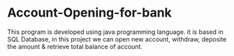 # Account-Opening-for-bank
This program is developed using java programming language. it is based in SQL Database, in this project we can open new account, withdraw, deposite the amount &amp; retrieve total balance of account.
